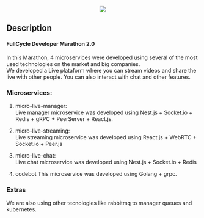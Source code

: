 <p align="center">
  <a href="http://nestjs.com/" target="blank"><img src="http://maratona.fullcycle.com.br/public/img/logo-maratona.png"/></a>
</p>

## Description

#### FullCycle Developer Marathon 2.0  
  
In this Marathon, 4 microservices were developed using several of the most used technologies on the market and big companies.  
We developed a Live plataform where you can stream videos and share the live with other people. You can also interact with chat and other features.  
  
### Microservices:  
  
1. micro-live-manager:  
Live manager microservice was developed using Nest.js + Socket.io + Redis + gRPC + PeerServer + React.js.  
  
2. micro-live-streaming:  
Live streaming microservice was developed using React.js + WebRTC + Socket.io + Peer.js  
  
3. micro-live-chat:  
Live chat microservice was developed using Nest.js + Socket.io + Redis  
  
4. codebot
This microservice was developed using Golang + grpc.  

### Extras
  
We are also using other tecnologies like rabbitmq to manager queues and kubernetes.

